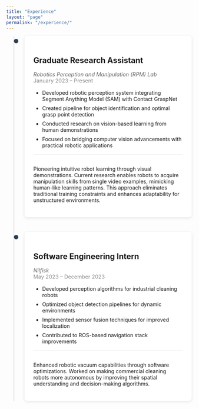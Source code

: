 ```yaml
---
title: "Experience"
layout: "page"
permalink: "/experience/"
---
```

<div class="timeline-container">

<div class="timeline-item">
<div class="timeline-content">
<h2>Graduate Research Assistant</h2>
<div class="timeline-meta">
<span class="company">Robotics Perception and Manipulation (RPM) Lab</span>
<span class="date">January 2023 – Present</span>
</div>
<ul>
<li>Developed robotic perception system integrating Segment Anything Model (SAM) with Contact GraspNet</li>
<li>Created pipeline for object identification and optimal grasp point detection</li>
<li>Conducted research on vision-based learning from human demonstrations</li>
<li>Focused on bridging computer vision advancements with practical robotic applications</li>
</ul>
<div class="timeline-description">
<p>Pioneering intuitive robot learning through visual demonstrations. Current research enables robots to acquire manipulation skills from single video examples, mimicking human-like learning patterns. This approach eliminates traditional training constraints and enhances adaptability for unstructured environments.</p>
</div>
</div>
</div>

<div class="timeline-item">
<div class="timeline-content">
<h2>Software Engineering Intern</h2>
<div class="timeline-meta">
<span class="company">Nilfisk</span>
<span class="date">May 2023 – December 2023</span>
</div>
<ul>
<li>Developed perception algorithms for industrial cleaning robots</li>
<li>Optimized object detection pipelines for dynamic environments</li>
<li>Implemented sensor fusion techniques for improved localization</li>
<li>Contributed to ROS-based navigation stack improvements</li>
</ul>
<div class="timeline-description">
<p>Enhanced robotic vacuum capabilities through software optimizations. Worked on making commercial cleaning robots more autonomous by improving their spatial understanding and decision-making algorithms.</p>
</div>
</div>
</div>

</div>

<style>
.timeline-container {
  position: relative;
  padding-left: 30px;
  margin-left: 20px;
}

.timeline-container::before {
  content: '';
  position: absolute;
  left: 0;
  top: 0;
  height: 100%;
  width: 2px;
  background: #e0e0e0;
}

.timeline-item {
  position: relative;
  margin-bottom: 2.5rem;
}

.timeline-item::before {
  content: '';
  position: absolute;
  left: -29px;
  top: 8px;
  width: 12px;
  height: 12px;
  background: #2c3e50;
  border-radius: 50%;
  z-index: 1;
}

.timeline-content {
  background: #ffffff;
  padding: 1.5rem;
  border-radius: 8px;
  box-shadow: 0 2px 8px rgba(0,0,0,0.1);
}

.timeline-meta {
  margin: 0.5rem 0;
  color: #666;
  font-size: 0.9rem;
}

.company {
  display: block;
  font-style: italic;
}

.date {
  display: block;
  color: #888;
}

.timeline-description {
  margin-top: 1rem;
  padding-top: 1rem;
  border-top: 1px solid #eee;
}

.timeline-content ul {
  padding-left: 1.5rem;
  margin: 1rem 0;
}

.timeline-content li {
  margin-bottom: 0.5rem;
}
</style>

